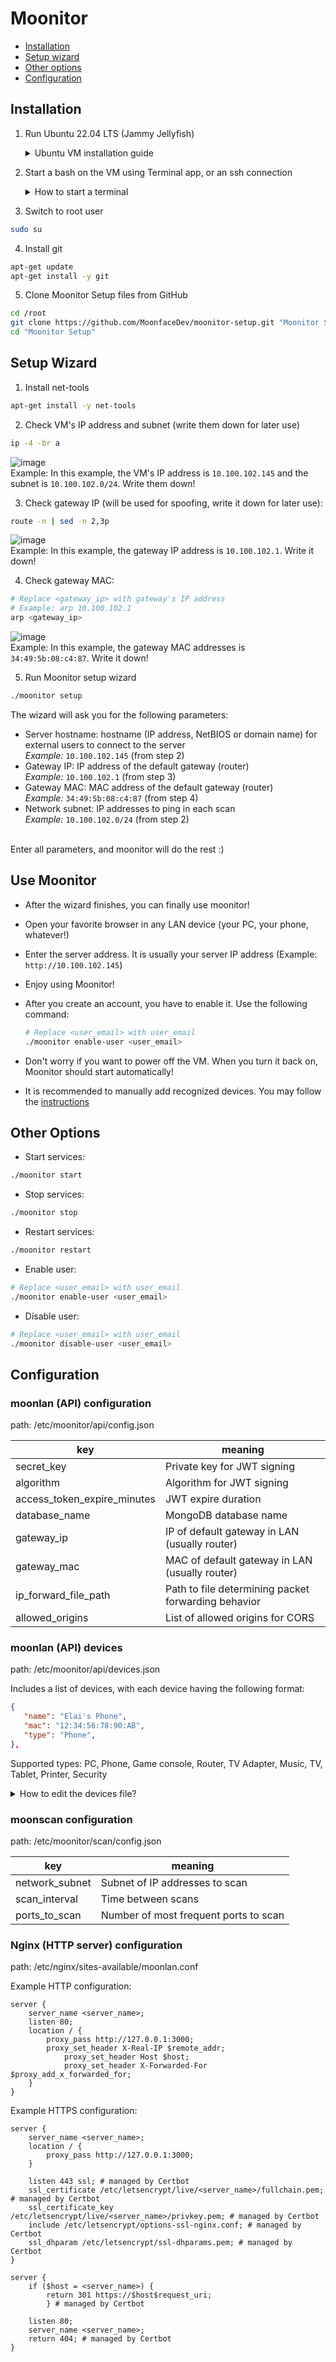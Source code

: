 # Moonitor

- [Installation](#installation)
- [Setup wizard](#setup-wizard)
- [Other options](#other-options)
- [Configuration](#configuration)

## Installation

1. Run Ubuntu 22.04 LTS (Jammy Jellyfish)
   <details><summary>Ubuntu VM installation guide</summary>

   <br/>**Downloads:**
   - [VirtualBox](https://download.virtualbox.org/virtualbox/6.1.34/VirtualBox-6.1.34-150636-Win.exe)
   - [Ubuntu image](https://ubuntu.com/download/desktop/thank-you?version=22.04&architecture=amd64)
   
   <br/>**Add virutal machine:**
   - Install VirtualBox, accept all default settings and follow the wizard
   - Open VirtualBox
   - Click 'New' to create a new machine
   - Enter your VM name, change the 'Type' to Linux and the 'Version' to Ubuntu (64-bit), and then proceed
   - Set the machine RAM, the default memory size should be sufficient for Moonitor. Then proceed
   - Select 'Create a virtual hard disk now' and proceed
   - Select 'VDI (VirtualBox Disk Image)' as hard disk file type, and proceed
   - Select 'Dynamically allocated' for storage on physical hard disk, and proceed
   - Set the hard disk location and size, it is recommended to allocate at least 20GB. Then proceed
   
   <br/>**Configure network:**
   - Click 'Settings' to open VM settings window
   - Click 'Network' and set 'Attached to' to 'Bridged Adapter'
   - Set 'Name' to a host interface from the list (If you are not sure, pick the first option)
   - Click 'OK' to save the settings
   
   <br/>**Boot the machine:**
   - Click 'Start' to start the machine
   - A start-up disk selection popup will appear, click the folder icon to select an Ubuntu image
   - Click 'Add' and select the Ubuntu image file (.iso) you have already downloaded
   - Click 'Choose' and then 'Start' in order to start-up the machine using the selected image
   - A black screen with boot options will appear, navigate with arrow keys to 'Try or install Ubuntu' and press 'Enter' to select
  
   <br/>**Install the image**
   - After a while, a white screen will appear. Click 'Install Ubuntu'
   - Select your keyboard layout and proceed
   - In 'Updates and other software', select 'Minimal installation' and proceed
   - Select 'Erase disk and install Ubuntu' and click 'Install Now' to proceed (Don't worry! It only removes the VM temporary disk, and will not affect your host disk)
   - A popup regarding disk changes will appear, click 'Continue'
   - Select your time zone and proceed
   - Fill in your name, computer name, username and password. Then proceed
   - After a few minutes, the installation will finish. Click 'Restart Now' when the popup appears
   - When the message 'Please remove the installation medium, then press ENTER:' appears, press enter
   - When the restart finishes, an 'Online Accounts' page will appear, click 'Skip' to proceed
   - Select 'No, don't send info to Canonical'. Then click 'Next' to proceed
   - Keep the default privacy settings and click 'Next' to proceed
   - Click 'Done' to start using your new machine
   - Congratulations! You have an Ubuntu VM
   </details>

2. Start a bash on the VM using Terminal app, or an ssh connection
   <details><summary>How to start a terminal</summary>
   
   <br/>
   - Click on the apps icon: 
	<br/><img src="https://user-images.githubusercontent.com/36325466/167251305-53d67fd4-5a19-4f09-a498-45e95a97270f.png"><br/>
   - Type 'Terminal' in the search bar
   - Click on the first result
   - Congratulations! From now on, you will run all commands using the terminal you just opened
   </details>
   
3. Switch to root user
```bash
sudo su
```

4. Install git
```bash
apt-get update
apt-get install -y git
```

5. Clone Moonitor Setup files from GitHub
```bash
cd /root
git clone https://github.com/MoonfaceDev/moonitor-setup.git "Moonitor Setup"
cd "Moonitor Setup"
```

## Setup Wizard
1. Install net-tools
```bash
apt-get install -y net-tools
```

2. Check VM's IP address and subnet (write them down for later use)
```bash
ip -4 -br a
```
![image](https://user-images.githubusercontent.com/36325466/167251793-3ba4a8df-74d2-4a6d-abc3-00b2d7c6c689.png)<br/>
Example:
In this example, the VM's IP address is `10.100.102.145` and the subnet is `10.100.102.0/24`. Write them down!

3. Check gateway IP (will be used for spoofing, write it down for later use):
```bash
route -n | sed -n 2,3p
```
![image](https://user-images.githubusercontent.com/36325466/167252102-4d77125a-12f5-46a8-9dc5-614028f947bf.png)<br/>
Example:
In this example, the gateway IP address is `10.100.102.1`. Write it down!

4. Check gateway MAC:
```bash
# Replace <gateway_ip> with gateway's IP address
# Example: arp 10.100.102.1
arp <gateway_ip>
```
![image](https://user-images.githubusercontent.com/36325466/167252126-548bcbb0-de3c-4ff9-ab2e-1211431c6c08.png)<br/>
Example:
In this example, the gateway MAC addresses is `34:49:5b:08:c4:87`. Write it down!

5. Run Moonitor setup wizard
```bash
./moonitor setup
```
The wizard will ask you for the following parameters:
- Server hostname: hostname (IP address, NetBIOS or domain name) for external users to connect to the server
<br/>_Example:_ `10.100.102.145` (from step 2)
- Gateway IP: IP address of the default gateway (router)
<br/>_Example:_ `10.100.102.1` (from step 3)
- Gateway MAC: MAC address of the default gateway (router)
<br/>_Example:_ `34:49:5b:08:c4:87` (from step 4)
- Network subnet: IP addresses to ping in each scan
<br/>_Example:_ `10.100.102.0/24` (from step 2)

<br/>Enter all parameters, and moonitor will do the rest :)

## Use Moonitor

- After the wizard finishes, you can finally use moonitor!
- Open your favorite browser in any LAN device (your PC, your phone, whatever!)
- Enter the server address. It is usually your server IP address (Example: `http://10.100.102.145`)
- Enjoy using Moonitor!
- After you create an account, you have to enable it. Use the following command:
	
	```bash
	# Replace <user_email> with user_email
	./moonitor enable-user <user_email>
	```
- Don't worry if you want to power off the VM. When you turn it back on, Moonitor should start automatically!
- It is recommended to manually add recognized devices. You may follow the [instructions](#moonlan-api-devices)

## Other Options
* Start services:
```bash
./moonitor start
```

* Stop services:
```bash
./moonitor stop
```

* Restart services:
```bash
./moonitor restart
```

* Enable user:
```bash
# Replace <user_email> with user_email
./moonitor enable-user <user_email>
```

* Disable user:
```bash
# Replace <user_email> with user_email
./moonitor disable-user <user_email>
```

## Configuration

### moonlan (API) configuration
path: /etc/moonitor/api/config.json

| key                         | meaning                                             |
|-----------------------------|-----------------------------------------------------|
| secret_key                  | Private key for JWT signing                         |
| algorithm                   | Algorithm for JWT signing                           |
| access_token_expire_minutes | JWT expire duration                                 |
| database_name               | MongoDB database name                               |
| gateway_ip                  | IP of default gateway in LAN (usually router)       |
| gateway_mac                 | MAC of default gateway in LAN (usually router)      |
| ip_forward_file_path        | Path to file determining packet forwarding behavior |
| allowed_origins             | List of allowed origins for CORS                    |


### moonlan (API) devices
path: /etc/moonitor/api/devices.json

Includes a list of devices, with each device having the following format:
```json
{
   "name": "Elai's Phone",
   "mac": "12:34:56:78:90:AB",
   "type": "Phone",
},
```

Supported types:
PC, Phone, Game console, Router, TV Adapter, Music, TV, Tablet, Printer, Security

<details><summary>How to edit the devices file?</summary>

- Enter the file
	
	```bash
  	sudo nano /etc/moonitor/api/devices.json
  	```
- Add your devices using the format mentioned above.
- When you finish editing, save the file: press CTRL+X, then press Y, and then press ENTER
</details>

### moonscan configuration
path: /etc/moonitor/scan/config.json

| key            | meaning                               |
|----------------|---------------------------------------|
| network_subnet | Subnet of IP addresses to scan        |
| scan_interval  | Time between scans                    |
| ports_to_scan  | Number of most frequent ports to scan |


### Nginx (HTTP server) configuration
path: /etc/nginx/sites-available/moonlan.conf

Example HTTP configuration:
```
server {
	server_name <server_name>;
	listen 80;
	location / {
		proxy_pass http://127.0.0.1:3000;
		proxy_set_header X-Real-IP $remote_addr;
      		proxy_set_header Host $host;
      		proxy_set_header X-Forwarded-For $proxy_add_x_forwarded_for;
	}
}
```

Example HTTPS configuration:
```
server {
	server_name <server_name>;
	location / {
		proxy_pass http://127.0.0.1:3000;
	}
	
	listen 443 ssl; # managed by Certbot
	ssl_certificate /etc/letsencrypt/live/<server_name>/fullchain.pem; # managed by Certbot
	ssl_certificate_key /etc/letsencrypt/live/<server_name>/privkey.pem; # managed by Certbot
	include /etc/letsencrypt/options-ssl-nginx.conf; # managed by Certbot
	ssl_dhparam /etc/letsencrypt/ssl-dhparams.pem; # managed by Certbot
}

server {
	if ($host = <server_name>) {
		return 301 https://$host$request_uri;
    	} # managed by Certbot
	
	listen 80;
	server_name <server_name>;
	return 404; # managed by Certbot
}
```
